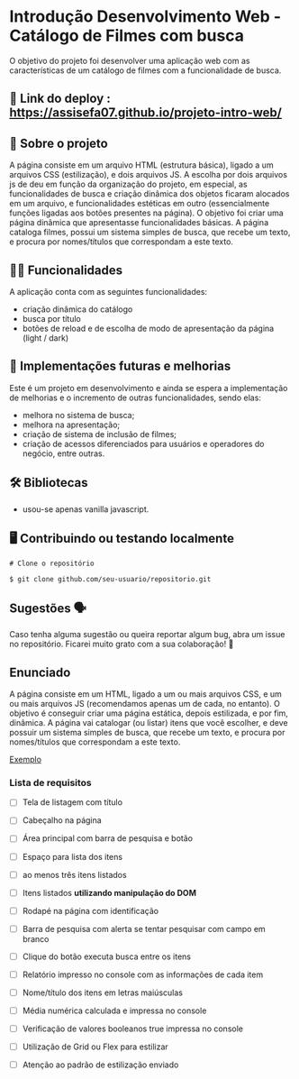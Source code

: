 # Introdução Desenvolvimento Web - Catálogo de Filmes com busca

O objetivo do projeto foi desenvolver uma aplicação web com as características de um catálogo de filmes com a funcionalidade de busca.

## 📲 Link do deploy : https://assisefa07.github.io/projeto-intro-web/


## 📑 Sobre o projeto

A página consiste em um arquivo HTML (estrutura básica), ligado a um arquivos CSS (estilização), e dois arquivos JS. A escolha por dois arquivos js de deu em função da organização do projeto, em especial, as funcionalidades de busca e criação dinâmica dos objetos ficaram alocados em um arquivo, e funcionalidades estéticas em outro (essencialmente funções ligadas aos botões presentes na página). O objetivo foi criar uma página dinâmica que apresentasse funcionalidades básicas. A página cataloga filmes, possui um sistema simples de busca, que recebe um texto, e procura por nomes/títulos que correspondam a este texto.

## ✍🏻 Funcionalidades

A aplicação conta com as seguintes funcionalidades:
- criação dinâmica do catálogo 
- busca por título
- botões de reload e de escolha de modo de apresentação da página (light / dark) 

## 📆 Implementações futuras e melhorias

Este é um projeto em desenvolvimento e ainda se espera a implementação de melhorias e o incremento de outras funcionalidades, sendo elas:

- melhora no sistema de busca;
- melhora na apresentação;
- criação de sistema de inclusão de filmes;
- criação de acessos diferenciados para usuários e operadores do negócio, entre outras. 

## 🛠 Bibliotecas
- usou-se apenas vanilla javascript. 

## 🖥 Contribuindo ou testando localmente 

```
# Clone o repositório 

$ git clone github.com/seu-usuario/repositorio.git
```
## Sugestões 🗣

Caso tenha alguma sugestão ou queira reportar algum bug, abra um issue no repositório. Ficarei muito grato com a sua colaboração! 🤝


## Enunciado

A página consiste em um HTML, ligado a um ou mais arquivos CSS, e um ou mais arquivos JS (recomendamos apenas um de cada, no entanto). O objetivo é conseguir criar uma página estática, depois estilizada, e por fim, dinâmica. A página vai catalogar (ou listar) itens que você escolher, e deve possuir um sistema simples de busca, que recebe um texto, e procura por nomes/títulos que correspondam a este texto.



[Exemplo](https://user-images.githubusercontent.com/11279432/180304632-97d6705d-100c-4272-8255-8aae19813700.mov)



### Lista de requisitos

- [ ]  Tela de listagem com título
- [ ]  Cabeçalho na página
- [ ]  Área principal com barra de pesquisa e botão
- [ ]  Espaço para lista dos itens
- [ ]  ao menos três itens listados
- [ ]  Itens listados **utilizando manipulação do DOM**
- [ ]  Rodapé na página com identificação
- [ ]  Barra de pesquisa com alerta se tentar pesquisar com campo em branco
- [ ]  Clique do botão executa busca entre os itens
- [ ]  Relatório impresso no console com as informações de cada item
- [ ]  Nome/título dos itens em letras maiúsculas
- [ ]  Média numérica calculada e impressa no console
- [ ]  Verificação de valores booleanos true impressa no console
- [ ]  Utilização de Grid ou Flex para estilizar
- [ ]  Atenção ao padrão de estilização enviado

